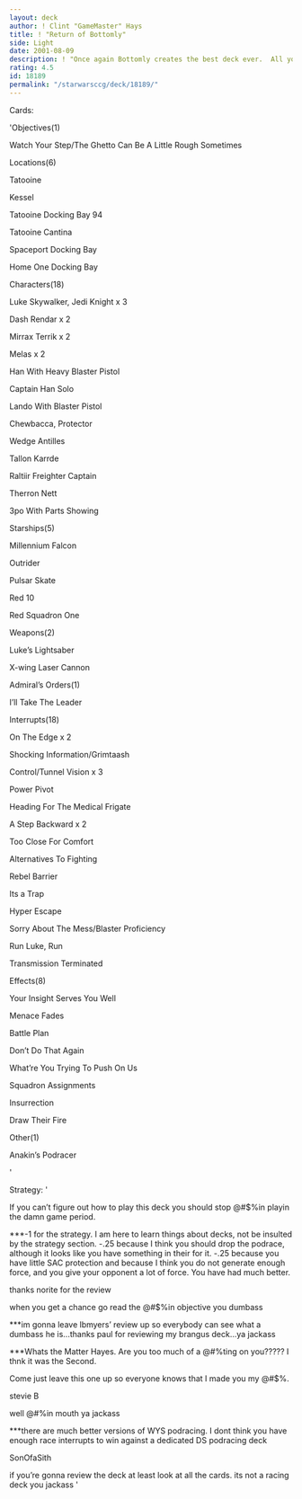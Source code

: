 ```yaml
---
layout: deck
author: ! Clint "GameMaster" Hays
title: ! "Return of Bottomly"
side: Light
date: 2001-08-09
description: ! "Once again Bottomly creates the best deck ever.  All you @#$%es who think you know what WYS should look like need to think again.  This is the best deck you’ve ever seen."
rating: 4.5
id: 18189
permalink: "/starwarsccg/deck/18189/"
---
```

Cards: 

'Objectives(1) 

Watch Your Step/The Ghetto Can Be A Little Rough Sometimes 


Locations(6) 

Tatooine 

Kessel 

Tatooine Docking Bay 94 

Tatooine Cantina 

Spaceport Docking Bay 

Home One Docking Bay 


Characters(18) 

Luke Skywalker, Jedi Knight x 3 

Dash Rendar x 2 

Mirrax Terrik x 2 

Melas x 2 

Han With Heavy Blaster Pistol 

Captain Han Solo 

Lando With Blaster Pistol 

Chewbacca, Protector 

Wedge Antilles 

Tallon Karrde 

Raltiir Freighter Captain 

Therron Nett 

3po With Parts Showing 


Starships(5) 

Millennium Falcon 

Outrider 

Pulsar Skate 

Red 10 

Red Squadron One 


Weapons(2) 

Luke&#8217;s Lightsaber 

X-wing Laser Cannon 


Admiral&#8217;s Orders(1) 

I&#8217;ll Take The Leader 


Interrupts(18) 

On The Edge x 2 

Shocking Information/Grimtaash 

Control/Tunnel Vision x 3 

Power Pivot 

Heading For The Medical Frigate 

A Step Backward x 2 

Too Close For Comfort 

Alternatives To Fighting 

Rebel Barrier 

Its a Trap 

Hyper Escape 

Sorry About The Mess/Blaster Proficiency 

Run Luke, Run 

Transmission Terminated 


Effects(8) 

Your Insight Serves You Well 

Menace Fades 

Battle Plan 

Don&#8217;t Do That Again 

What&#8217;re You Trying To Push On Us 

Squadron Assignments 

Insurrection 

Draw Their Fire 


Other(1) 

Anakin&#8217;s Podracer 

'

Strategy: '

If you can’t figure out how to play this deck you should stop @#$%in playin the damn game period.


***-1 for the strategy. I am here to learn things about decks, not be insulted by the strategy section. -.25 because I think you should drop the podrace, although it looks like you have something in their for it. -.25 because you have little SAC protection and because I think you do not generate enough force, and you give your opponent a lot of force. You have had much better. 


thanks norite for the review


when you get a chance go read the @#$%in objective you dumbass  


***im gonna leave lbmyers’ review up so everybody can see what a dumbass he is...thanks paul for reviewing my brangus deck...ya jackass



***Whats the Matter Hayes. Are you too much of a @#$% to leave my reviewas up??? Or is it that your embarrased becuase i am @#$%ting on you????? I thnk it was the Second. 

Come just leave this one up so everyone knows that I made you my @#$%.  

  stevie B 



well @#$% me...i mean how can i even hope to contest a player who has won 3 opens in a row and a regional qualifier to boot...not to mention a dpc a grand slam and countless other large events...oh wait...you havent won any of those things...so shut your @#$%in mouth ya jackass



***there are much better versions of WYS podracing. I dont think you have enough race interrupts to win against a dedicated DS podracing deck  

  SonOfaSith 



if you’re gonna review the deck at least look at all the cards.  its not a racing deck you jackass '
